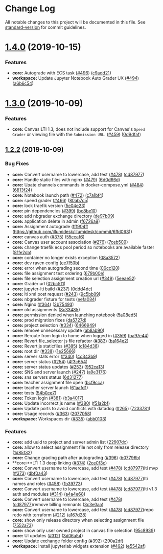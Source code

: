 # Change Log

All notable changes to this project will be documented in this file. See [standard-version](https://github.com/conventional-changelog/standard-version) for commit guidelines.

# [1.4.0](https://github.com/illumidesk/illumidesk/compare/v1.3.0...v1.4.0) (2019-10-15)

### Features

* **core:** Autograde with ECS task ([#496](https://github.com/illumidesk/illumidesk/issues/496)) ([c9add21](https://github.com/illumidesk/illumidesk/commit/c9add21))
* **workspace:** Update Jupyter Notebook Auto Grader UX ([#494](https://github.com/IllumiDesk/illumidesk/pull/494)) ([a6b6c54](https://github.com/illumidesk/illumidesk/commit/a6b6c54))


# [1.3.0](https://github.com/illumidesk/illumidesk/compare/v1.2.2...v1.3.0) (2019-10-09)

### Features

* **core:** Canvas LTI 1.3, does not include support for Canvas's `Speed Grader` or viewing file with the `Submission URL`. ([#459](https://github.com/illumidesk/illumidesk/issues/459)) ([0d9dfaf](https://github.com/illumidesk/illumidesk/commit/0d9dfaf))


## [1.2.2](https://github.com/illumidesk/illumidesk/compare/v1.1.0...v1.2.2) (2019-10-09)

### Bug Fixes

* **core:** Convert username to lowercase, add test ([#478](https://github.com/illumidesk/illumidesk/issues/478)) ([cd87977](https://github.com/illumidesk/illumidesk/commit/cd87977))
* **core:** Handle static files with nginx ([#479](https://github.com/illumidesk/illumidesk/issues/479)) ([6d0d66d](https://github.com/illumidesk/illumidesk/commit/6d0d66d))
* **core:** Upate channels commands in docker-compose.yml ([#484](https://github.com/illumidesk/illumidesk/issues/484)) ([6813f24](https://github.com/illumidesk/illumidesk/commit/6813f24))
* **core:** Notebook launch path ([#472](https://github.com/illumidesk/illumidesk/issues/472)) ([c7a1bf4](https://github.com/illumidesk/illumidesk/commit/c7a1bf4))
* **core:** speed grader ([#466](https://github.com/illumidesk/illumidesk/issues/466)) ([80ab7c5](https://github.com/illumidesk/illumidesk/commit/80ab7c5))
* **core:** lock traefik version ([5e04e23](https://github.com/illumidesk/illumidesk/commit/5e04e23))
* **core:** pin dependencies ([#399](https://github.com/illumidesk/illumidesk/issues/399)) ([bc8be10](https://github.com/illumidesk/illumidesk/commit/bc8be10))
* **core:** add nbgrader exchange directory ([de97b09](https://github.com/illumidesk/illumidesk/commit/de97b09))
* **core:** application delete in admin ([f6726a9](https://github.com/illumidesk/illumidesk/commit/f6726a9))
* **core:** Assignment autograde ([fff904f](https://github.com/illumidesk/illumidesk/commit/fff904f))
(https://github.com/illumidesk/illumidesk/commit/6ffd063))
* **core:** canvas auth ([#375](https://github.com/illumidesk/illumidesk/issues/375)) ([55ccaf6](https://github.com/illumidesk/illumidesk/commit/55ccaf6))
* **core:** Canvas user account association  ([#276](https://github.com/illumidesk/illumidesk/issues/276)) ([7ceb509](https://github.com/illumidesk/illumidesk/commit/7ceb509))
* **core:** change traefik ecs pool period so notebooks are available faster ([81fe2da](https://github.com/illumidesk/illumidesk/commit/81fe2da))
* **core:** container no longer exists exception ([08a3572](https://github.com/illumidesk/illumidesk/commit/08a3572))
* **core:** dev raven config ([ee7f50b](https://github.com/illumidesk/illumidesk/commit/ee7f50b))
* **core:** error when autograding second time ([06cc120](https://github.com/illumidesk/illumidesk/commit/06cc120))
* **core:** file assignment test ordering ([679b00e](https://github.com/illumidesk/illumidesk/commit/679b00e))
* **core:** file selection assignment creation url ([#349](https://github.com/illumidesk/illumidesk/issues/349)) ([5eeae52](https://github.com/illumidesk/illumidesk/commit/5eeae52))
* **core:** Grader url ([02bc5f1](https://github.com/illumidesk/illumidesk/commit/02bc5f1))
* **core:** jupyter-lti build ([#237](https://github.com/illumidesk/illumidesk/issues/237)) ([0ddd4dc](https://github.com/illumidesk/illumidesk/commit/0ddd4dc))
* **core:** lti xml post request ([#243](https://github.com/illumidesk/illumidesk/issues/243)) ([9c5bb09](https://github.com/illumidesk/illumidesk/commit/9c5bb09))
* **core:** nbgrader fixture for tests ([eefa084](https://github.com/illumidesk/illumidesk/commit/eefa084))
* **core:** Nginx ([#364](https://github.com/illumidesk/illumidesk/issues/364)) ([3b75493](https://github.com/illumidesk/illumidesk/commit/3b75493))
* **core:** old assignments ([8c33485](https://github.com/illumidesk/illumidesk/commit/8c33485))
* **core:** permission denied when launching notebook ([5a08ed5](https://github.com/illumidesk/illumidesk/commit/5a08ed5))
* **core:** prod migration fixes ([da5727d](https://github.com/illumidesk/illumidesk/commit/da5727d))
* **core:** project selection ([#334](https://github.com/illumidesk/illumidesk/issues/334)) ([6466949](https://github.com/illumidesk/illumidesk/commit/6466949))
* **core:** remove unnecessary update ([ab8ab90](https://github.com/illumidesk/illumidesk/commit/ab8ab90))
* **core:** Reroute from login to home when logged in ([#359](https://github.com/illumidesk/illumidesk/issues/359)) ([ba97e44](https://github.com/illumidesk/illumidesk/commit/ba97e44))
* **core:** Revert file_selector js file refactor ([#383](https://github.com/illumidesk/illumidesk/issues/383)) ([ba164e2](https://github.com/illumidesk/illumidesk/commit/ba164e2))
* **core:** Revert js staticfiles ([#385](https://github.com/illumidesk/illumidesk/issues/385)) ([c184d38](https://github.com/illumidesk/illumidesk/commit/c184d38))
* **core:** root dir ([#338](https://github.com/illumidesk/illumidesk/issues/338)) ([1e25666](https://github.com/illumidesk/illumidesk/commit/1e25666))
* **core:** server stats error ([#340](https://github.com/illumidesk/illumidesk/issues/340)) ([4c343b9](https://github.com/illumidesk/illumidesk/commit/4c343b9))
* **core:** server status ([#254](https://github.com/illumidesk/illumidesk/issues/254)) ([4f3c654](https://github.com/illumidesk/illumidesk/commit/4f3c654))
* **core:** server status updates ([#253](https://github.com/illumidesk/illumidesk/issues/253)) ([952ca13](https://github.com/illumidesk/illumidesk/commit/952ca13))
* **core:** SNS and server launch ([#247](https://github.com/illumidesk/illumidesk/issues/247)) ([a9e3176](https://github.com/illumidesk/illumidesk/commit/a9e3176))
* **core:** sns servers status ([6d31277](https://github.com/illumidesk/illumidesk/commit/6d31277))
* **core:** teacher assignment file open ([bcf9cca](https://github.com/illumidesk/illumidesk/commit/bcf9cca))
* **core:** teacher server launch ([61aafd1](https://github.com/illumidesk/illumidesk/commit/61aafd1))
* **core:** tests ([54b0ce7](https://github.com/illumidesk/illumidesk/commit/54b0ce7))
* **core:** Token login ([#381](https://github.com/illumidesk/illumidesk/issues/381)) ([b3a4017](https://github.com/illumidesk/illumidesk/commit/b3a4017))
* **core:** Update incorrect js name ([#380](https://github.com/illumidesk/illumidesk/issues/380)) ([f51a2bf](https://github.com/illumidesk/illumidesk/commit/f51a2bf))
* **core:** Update ports to avoid conflicts with datadog ([#265](https://github.com/illumidesk/illumidesk/issues/265)) ([7233781](https://github.com/illumidesk/illumidesk/commit/7233781))
* **core:** Usage records ([#363](https://github.com/illumidesk/illumidesk/issues/363)) ([2077058](https://github.com/illumidesk/illumidesk/commit/2077058))
* **workspace:** Workspaces dir ([#335](https://github.com/illumidesk/illumidesk/issues/335)) ([abb0103](https://github.com/illumidesk/illumidesk/commit/abb0103))


### Features

* **core:** add uuid to project and server admin list ([22907dc](https://github.com/illumidesk/illumidesk/commit/22907dc))
* **core:** allow to select assignment file not only from release directory ([1d85132](https://github.com/illumidesk/illumidesk/commit/1d85132))
* **core:** Change grading path after autograding ([#396](https://github.com/illumidesk/illumidesk/issues/396)) ([b07796b](https://github.com/illumidesk/illumidesk/commit/b07796b))
* **core:**LTI 1.3 deep linking ([#374](https://github.com/illumidesk/illumidesk/issues/374)) ([2ce0f3c](https://github.com/illumidesk/illumidesk/commit/2ce0f3c))
* **core:** Convert username to lowercase, add test ([#478](https://github.com/illumidesk/illumidesk/issues/478)) ([cd87977](https://github.com/illumidesk/illumidesk/commit/cd87977))lti mvp ([#373](https://github.com/illumidesk/illumidesk/issues/373)) ([dbf0a43](https://github.com/illumidesk/illumidesk/commit/dbf0a43))
* **core:** Convert username to lowercase, add test ([#478](https://github.com/illumidesk/illumidesk/issues/478)) ([cd87977](https://github.com/illumidesk/illumidesk/commit/cd87977))lti names and roles ([#458](https://github.com/illumidesk/illumidesk/issues/458)) ([1b39773](https://github.com/illumidesk/illumidesk/commit/1b39773))
* **core:** Convert username to lowercase, add test ([#478](https://github.com/illumidesk/illumidesk/issues/478)) ([cd87977](https://github.com/illumidesk/illumidesk/commit/cd87977))lti v1.3 auth and modules ([#314](https://github.com/illumidesk/illumidesk/issues/314)) ([a4a4e68](https://github.com/illumidesk/illumidesk/commit/a4a4e68))
* **core:** Convert username to lowercase, add test ([#478](https://github.com/illumidesk/illumidesk/issues/478)) ([cd87977](https://github.com/illumidesk/illumidesk/commit/cd87977))remove billing remnants ([3c3e0aa](https://github.com/illumidesk/illumidesk/commit/3c3e0aa))
* **core:** Convert username to lowercase, add test ([#478](https://github.com/illumidesk/illumidesk/issues/478)) ([cd87977](https://github.com/illumidesk/illumidesk/commit/cd87977))repo redo with terraform ([#212](https://github.com/illumidesk/illumidesk/issues/212)) ([a167d28](https://github.com/illumidesk/illumidesk/commit/a167d28))
* **core:** show only release directory when selecting assignment file ([7552a73](https://github.com/illumidesk/illumidesk/commit/7552a73))
* **core:** show only user owned project in canvas file selection ([95c8939](https://github.com/illumidesk/illumidesk/commit/95c8939))
* **core:** UI updates ([#312](https://github.com/illumidesk/illumidesk/issues/312)) ([3d06a54](https://github.com/illumidesk/illumidesk/commit/3d06a54))
* **core:** Update exchange folder config ([#392](https://github.com/illumidesk/illumidesk/issues/392)) ([290a2df](https://github.com/illumidesk/illumidesk/commit/290a2df))
* **workspace:** Install jupyterlab widgets extension ([#462](https://github.com/illumidesk/illumidesk/issues/462)) ([e5542af](https://github.com/illumidesk/illumidesk/commit/e5542af))